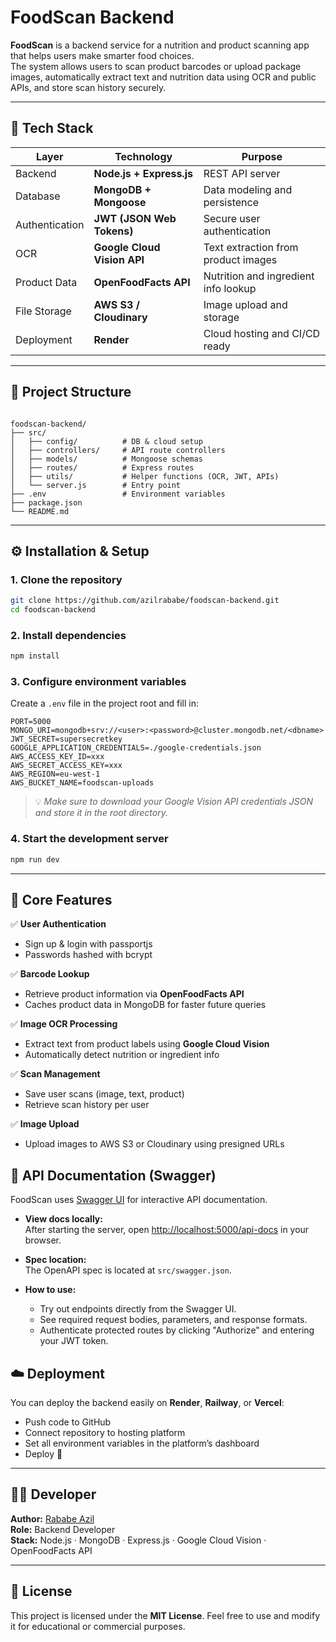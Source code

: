 # FoodScan Backend

**FoodScan** is a backend service for a nutrition and product scanning app that helps users make smarter food choices.  
The system allows users to scan product barcodes or upload package images, automatically extract text and nutrition data using OCR and public APIs, and store scan history securely.

---

## 🚀 Tech Stack

| Layer          | Technology                  | Purpose                              |
| -------------- | --------------------------- | ------------------------------------ |
| Backend        | **Node.js + Express.js**    | REST API server                      |
| Database       | **MongoDB + Mongoose**      | Data modeling and persistence        |
| Authentication | **JWT (JSON Web Tokens)**   | Secure user authentication           |
| OCR            | **Google Cloud Vision API** | Text extraction from product images  |
| Product Data   | **OpenFoodFacts API**       | Nutrition and ingredient info lookup |
| File Storage   | **AWS S3 / Cloudinary**     | Image upload and storage             |
| Deployment     | **Render**                  | Cloud hosting and CI/CD ready        |

---

## 🧱 Project Structure

```

foodscan-backend/
├── src/
│   ├── config/          # DB & cloud setup
│   ├── controllers/     # API route controllers
│   ├── models/          # Mongoose schemas
│   ├── routes/          # Express routes
│   ├── utils/           # Helper functions (OCR, JWT, APIs)
│   └── server.js        # Entry point
├── .env                 # Environment variables
├── package.json
└── README.md

```

---

## ⚙️ Installation & Setup

### 1. Clone the repository

```bash
git clone https://github.com/azilrababe/foodscan-backend.git
cd foodscan-backend
```

### 2. Install dependencies

```bash
npm install
```

### 3. Configure environment variables

Create a `.env` file in the project root and fill in:

```
PORT=5000
MONGO_URI=mongodb+srv://<user>:<password>@cluster.mongodb.net/<dbname>
JWT_SECRET=supersecretkey
GOOGLE_APPLICATION_CREDENTIALS=./google-credentials.json
AWS_ACCESS_KEY_ID=xxx
AWS_SECRET_ACCESS_KEY=xxx
AWS_REGION=eu-west-1
AWS_BUCKET_NAME=foodscan-uploads
```

> 💡 _Make sure to download your Google Vision API credentials JSON and store it in the root directory._

### 4. Start the development server

```bash
npm run dev
```

---

## 🧠 Core Features

✅ **User Authentication**

- Sign up & login with passportjs
- Passwords hashed with bcrypt

✅ **Barcode Lookup**

- Retrieve product information via **OpenFoodFacts API**
- Caches product data in MongoDB for faster future queries

✅ **Image OCR Processing**

- Extract text from product labels using **Google Cloud Vision**
- Automatically detect nutrition or ingredient info

✅ **Scan Management**

- Save user scans (image, text, product)
- Retrieve scan history per user

✅ **Image Upload**

- Upload images to AWS S3 or Cloudinary using presigned URLs


## 📖 API Documentation (Swagger)

FoodScan uses [Swagger UI](https://swagger.io/tools/swagger-ui/) for interactive API documentation.

- **View docs locally:**  
  After starting the server, open [http://localhost:5000/api-docs](http://localhost:5000/api-docs) in your browser.

- **Spec location:**  
  The OpenAPI spec is located at `src/swagger.json`.

- **How to use:**
  - Try out endpoints directly from the Swagger UI.
  - See required request bodies, parameters, and response formats.
  - Authenticate protected routes by clicking "Authorize" and entering your JWT token.

## ☁️ Deployment

You can deploy the backend easily on **Render**, **Railway**, or **Vercel**:

- Push code to GitHub
- Connect repository to hosting platform
- Set all environment variables in the platform’s dashboard
- Deploy 🚀

---

## 🧑‍💻 Developer

**Author:** [Rababe Azil](https://github.com/azilRababe) </br>
**Role:** Backend Developer</br>
**Stack:** Node.js · MongoDB · Express.js · Google Cloud Vision · OpenFoodFacts API

---

## 📝 License

This project is licensed under the **MIT License**.
Feel free to use and modify it for educational or commercial purposes.

